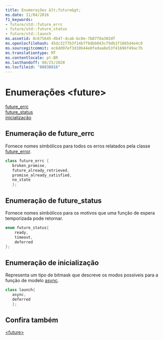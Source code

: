 ```yaml
---
title: Enumerações &lt;future&gt;
ms.date: 11/04/2016
f1_keywords:
- future/std::future_errc
- future/std::future_status
- future/std::launch
ms.assetid: 8c675645-db47-4cab-bc0e-7b87f8a302df
ms.openlocfilehash: 45dc3277b3f14b7f9dbb043cf9db1f1865d4e4c9
ms.sourcegitcommit: ec6dd97ef3d10b44e0fedaa8e53f41696f49ac7b
ms.translationtype: MT
ms.contentlocale: pt-BR
ms.lasthandoff: 08/25/2020
ms.locfileid: "88838016"
---
```

# <a name="ltfuturegt-enums"></a>Enumerações &lt;future&gt;

[future_errc](#future_errc)\
[future_status](#future_status)\
[inicialização](#launch)

## <a name="future_errc-enumeration"></a><a name="future_errc"></a> Enumeração de future_errc

Fornece nomes simbólicos para todos os erros relatados pela classe [future_error](../standard-library/future-error-class.md).

```cpp
class future_errc {
   broken_promise,
   future_already_retrieved,
   promise_already_satisfied,
   no_state
   };
```

## <a name="future_status-enumeration"></a><a name="future_status"></a> Enumeração de future_status

Fornece nomes simbólicos para os motivos que uma função de espera temporizada pode retornar.

```cpp
enum future_status{
    ready,
    timeout,
    deferred
};
```

## <a name="launch-enumeration"></a><a name="launch"></a> Enumeração de inicialização

Representa um tipo de bitmask que descreve os modos possíveis para a função de modelo [async](../standard-library/future-functions.md#async).

```cpp
class launch{
   async,
   deferred
   };
```

## <a name="see-also"></a>Confira também

[\<future>](../standard-library/future.md)
